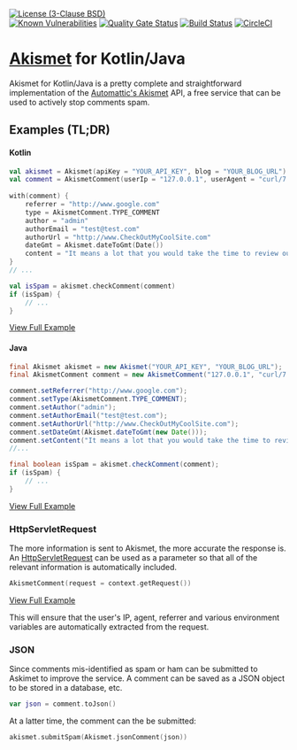 [![License (3-Clause BSD)](https://img.shields.io/badge/license-BSD%203--Clause-blue.svg?style=flat-square)](http://opensource.org/licenses/BSD-3-Clause)  
[![Known Vulnerabilities](https://snyk.io/test/github/ethauvin/akismet-kotlin/badge.svg?targetFile=pom.xml)](https://snyk.io/test/github/ethauvin/akismet-kotlin?targetFile=pom.xml) [![Quality Gate Status](https://sonarcloud.io/api/project_badges/measure?project=ethauvin_akismet-kotlin&metric=alert_status)](https://sonarcloud.io/dashboard?id=ethauvin_akismet-kotlin) [![Build Status](https://travis-ci.org/ethauvin/akismet-kotlin.svg?branch=master)](https://travis-ci.org/ethauvin/akismet-kotlin) [![CircleCI](https://circleci.com/gh/ethauvin/akismet-kotlin/tree/master.svg?style=shield)](https://circleci.com/gh/ethauvin/akismet-kotlin/tree/master)

# [Akismet](https://www.akismet.com) for Kotlin/Java

Akismet for Kotlin/Java is a pretty complete and straightforward implementation of the [Automattic's Akismet](https://akismet.com/development/api/) API, a free service that can be used to actively stop comments spam.

## Examples (TL;DR)

#### Kotlin

```kotlin
val akismet = Akismet(apiKey = "YOUR_API_KEY", blog = "YOUR_BLOG_URL")
val comment = AkismetComment(userIp = "127.0.0.1", userAgent = "curl/7.29.0")
              
with(comment) {
    referrer = "http://www.google.com"
    type = AkismetComment.TYPE_COMMENT
    author = "admin"
    authorEmail = "test@test.com"
    authorUrl = "http://www.CheckOutMyCoolSite.com"
    dateGmt = Akismet.dateToGmt(Date())
    content = "It means a lot that you would take the time to review our software."
}
// ...

val isSpam = akismet.checkComment(comment)
if (isSpam) {
    // ...
}
```

[View Full Example](https://github.com/ethauvin/akismet-kotlin/blob/master/examples/src/main/kotlin/com/example/AkismetExample.kt)

#### Java

```java
final Akismet akismet = new Akismet("YOUR_API_KEY", "YOUR_BLOG_URL");
final AkismetComment comment = new AkismetComment("127.0.0.1", "curl/7.29.0");

comment.setReferrer("http://www.google.com");
comment.setType(AkismetComment.TYPE_COMMENT);
comment.setAuthor("admin");
comment.setAuthorEmail("test@test.com");
comment.setAuthorUrl("http://www.CheckOutMyCoolSite.com");
comment.setDateGmt(Akismet.dateToGmt(new Date()));
comment.setContent("It means a lot that you would take the time to review our software.");
//...

final boolean isSpam = akismet.checkComment(comment);
if (isSpam) {
    // ...
}
```

[View Full Example](https://github.com/ethauvin/akismet-kotlin/blob/master/examples/src/main/java/com/example/AkismetSample.java)

### HttpServletRequest

The more information is sent to Akismet, the more accurate the response is. An [HttpServletRequest](https://javaee.github.io/javaee-spec/javadocs/javax/servlet/http/HttpServletRequest.html) can be used as a parameter so that all of the relevant information is automatically included.

```kotlin
AkismetComment(request = context.getRequest())
```

[View Full Example](https://github.com/ethauvin/akismet-kotlin/blob/master/examples/src/main/kotlin/com/example/AkismetServlet.kt)

This will ensure that the user's IP, agent, referrer and various environment variables are automatically extracted from the request.

### JSON

Since comments mis-identified as spam or ham can be submitted to Askimet to improve the service. A comment can be saved as a JSON object to be stored in a database, etc.

```kotlin
var json = comment.toJson()
```

At a latter time, the comment can the be submitted:

```kotlin
akismet.submitSpam(Akismet.jsonComment(json))
```

